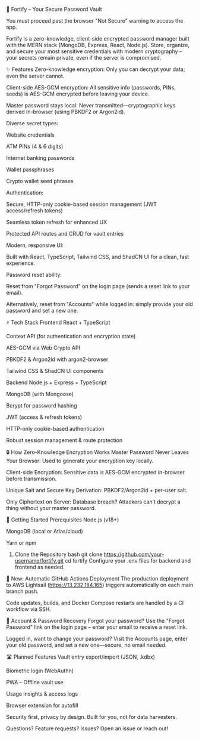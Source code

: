 🔐 Fortify – Your Secure Password Vault

You must proceed past the browser "Not Secure" warning to access the app.

Fortify is a zero-knowledge, client-side encrypted password manager built with the MERN stack (MongoDB, Express, React, Node.js). Store, organize, and secure your most sensitive credentials with modern cryptography – your secrets remain private, even if the server is compromised.

✨ Features
Zero-knowledge encryption:
Only you can decrypt your data; even the server cannot.

Client-side AES-GCM encryption:
All sensitive info (passwords, PINs, seeds) is AES-GCM encrypted before leaving your device.

Master password stays local:
Never transmitted—cryptographic keys derived in-browser (using PBKDF2 or Argon2id).

Diverse secret types:

Website credentials

ATM PINs (4 & 6 digits)

Internet banking passwords

Wallet passphrases

Crypto wallet seed phrases

Authentication:

Secure, HTTP-only cookie-based session management (JWT access/refresh tokens)

Seamless token refresh for enhanced UX

Protected API routes and CRUD for vault entries

Modern, responsive UI:

Built with React, TypeScript, Tailwind CSS, and ShadCN UI for a clean, fast experience.

Password reset ability:

Reset from "Forgot Password" on the login page (sends a reset link to your email).

Alternatively, reset from "Accounts" while logged in: simply provide your old password and set a new one.

⚡ Tech Stack
Frontend
React + TypeScript

Context API (for authentication and encryption state)

AES-GCM via Web Crypto API

PBKDF2 & Argon2id with argon2-browser

Tailwind CSS & ShadCN UI components

Backend
Node.js + Express + TypeScript

MongoDB (with Mongoose)

Bcrypt for password hashing

JWT (access & refresh tokens)

HTTP-only cookie-based authentication

Robust session management & route protection

🔒 How Zero-Knowledge Encryption Works
Master Password Never Leaves Your Browser:
Used to generate your encryption key locally.

Client-side Encryption:
Sensitive data is AES-GCM encrypted in-browser before transmission.

Unique Salt and Secure Key Derivation:
PBKDF2/Argon2id + per-user salt.

Only Ciphertext on Server:
Database breach? Attackers can’t decrypt a thing without your master password.

🚦 Getting Started
Prerequisites
Node.js (v18+)

MongoDB (local or Atlas/cloud)

Yarn or npm

1. Clone the Repository
bash
git clone https://github.com/your-username/fortify.git
cd fortify
Configure your .env files for backend and frontend as needed.

🔄 New: Automatic GitHub Actions Deployment
The production deployment to AWS Lightsail (https://13.232.184.165) triggers automatically on each main branch push.

Code updates, builds, and Docker Compose restarts are handled by a CI workflow via SSH.

🔐 Account & Password Recovery
Forgot your password? Use the "Forgot Password" link on the login page – enter your email to receive a reset link.

Logged in, want to change your password?
Visit the Accounts page, enter your old password, and set a new one—secure, no email needed.

🛣️ Planned Features
Vault entry export/import (JSON, .kdbx)

Biometric login (WebAuthn)

PWA – Offline vault use

Usage insights & access logs

Browser extension for autofill

Security first, privacy by design. Built for you, not for data harvesters.

Questions? Feature requests? Issues? Open an issue or reach out!
